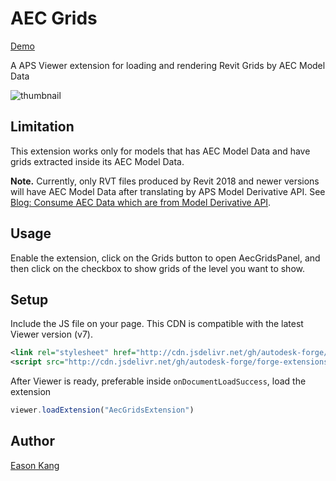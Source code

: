 # AEC Grids

[Demo](https://aps-extensions.autodesk.io/?extension=AecGridsExtensionn)

A APS Viewer extension for loading and rendering Revit Grids by AEC Model Data

![thumbnail](extension.gif)

## Limitation

This extension works only for models that has AEC Model Data and have grids extracted inside its AEC Model Data.

**Note.** Currently, only RVT files produced by Revit 2018 and newer versions will have AEC Model Data after translating by APS Model Derivative API. See [Blog: Consume AEC Data which are from Model Derivative API](https://forge.autodesk.com/blog/consume-aec-data-which-are-model-derivative-api).

## Usage

Enable the extension, click on the Grids button to open AecGridsPanel, and then click on the checkbox to show grids of the level you want to show.

## Setup

Include the JS file on your page. This CDN is compatible with the latest Viewer version (v7).

```xml
<link rel="stylesheet" href="http://cdn.jsdelivr.net/gh/autodesk-forge/forge-extensions/public/extensions/AecGridsExtension/contents/main.css" />
<script src="http://cdn.jsdelivr.net/gh/autodesk-forge/forge-extensions/public/extensions/AecGridsExtension/contents/main.js"></script>
```

After Viewer is ready, preferable inside `onDocumentLoadSuccess`, load the extension

```javascript
viewer.loadExtension("AecGridsExtension")
```

## Author  
[Eason Kang](https://twitter.com/yiskang)